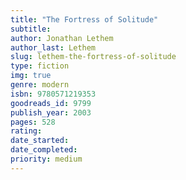 ```yaml
---
title: "The Fortress of Solitude"
subtitle: 
author: Jonathan Lethem
author_last: Lethem
slug: lethem-the-fortress-of-solitude
type: fiction
img: true
genre: modern
isbn: 9780571219353
goodreads_id: 9799
publish_year: 2003
pages: 528
rating: 
date_started:
date_completed:
priority: medium
---
```

